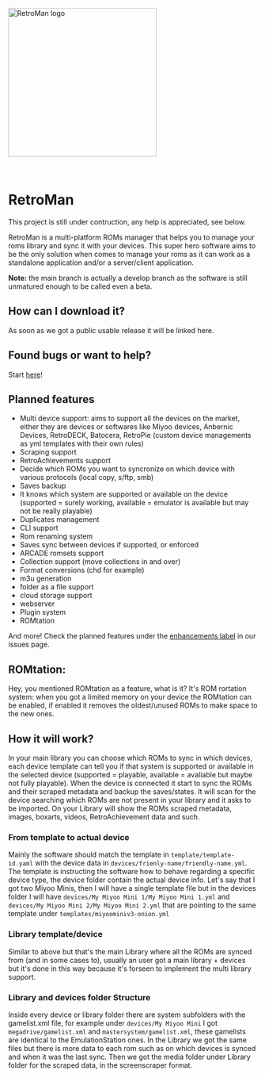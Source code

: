 <p float="center">
    <img src="https://avatars.githubusercontent.com/u/125873077?s=400&u=0de5ed647da27f1343d3dd83763165f5e920cc23&v=4" alt="RetroMan logo" width="300"/>
</p></br>

# RetroMan
This project is still under contruction, any help is appreciated, see below.

RetroMan is a multi-platform ROMs manager that helps you to manage your roms library and sync it with your devices.
This super hero software aims to be the only solution when comes to manage your roms as it can work as a standalone application and/or a server/client application.

**Note:** the main branch is actually a develop branch as the software is still unmatured enough to be called even a beta.

## How can I download it?
As soon as we got a public usable release it will be linked here.

## Found bugs or want to help?
Start [here](https://github.com/RetroMan-project/core/issues)!

## Planned features
- Multi device support: aims to support all the devices on the market, either they are devices or softwares like Miyoo devices, Anbernic Devices, RetroDECK, Batocera, RetroPie (custom device managements as yml templates with their own rules)
- Scraping support
- RetroAchievements support
- Decide which ROMs you want to syncronize on which device with various protocols (local copy, s/ftp, smb)
- Saves backup
- It knows which system are supported or available on the device (supported = surely working, available = emulator is available but may not be really playable)
- Duplicates management
- CLI support
- Rom renaming system
- Saves sync between devices if supported, or enforced
- ARCADE romsets support
- Collection support (move collections in and over)
- Format conversions (chd for example)
- m3u generation
- folder as a file support
- cloud storage support
- webserver
- Plugin system
- ROMtation

And more!
Check the planned features under the [enhancements label](https://github.com/RetroMan-project/core/issues?q=is%3Aissue+is%3Aopen+label%3Aenhancement) in our issues page.

## ROMtation:
Hey, you mentioned ROMtation as a feature, what is it?
It's ROM rortation system: when you got a limited memory on your device the ROMtation can be enabled, if enabled it removes the oldest/unused ROMs to make space to the new ones.

## How it will work?
In your main library you can choose which ROMs to sync in which devices, each device template can tell you if that system is supported or available in the selected device (supported = playable, available = avaliable but maybe not fully playable).
When the device is connected it start to sync the ROMs and their scraped metadata and backup the saves/states.
It will scan for the device searching which ROMs are not present in your library and it asks to be imported.
On your Library will show the ROMs scraped metadata, images, boxarts, videos, RetroAchievement data and such.

### From template to actual device
Mainly the software should match the template in `template/template-id.yaml` with the device data in `devices/frienly-name/friendly-name.yml`.
The template is instructing the software how to behave regarding a specific device type, the device folder contain the actual device info.
Let's say that I got two Miyoo Minis, then I will have a single template file but in the devices folder I will have `devices/My Miyoo Mini 1/My Miyoo Mini 1.yml` and `devices/My Miyoo Mini 2/My Miyoo Mini 2.yml` that are pointing to the same template under `templates/miyoominiv3-onion.yml`

### Library template/device
Similar to above but that's the main Library where all the ROMs are synced from (and in some cases to), usually an user got a main library + devices but it's done in this way because it's forseen to implement the multi library support.

### Library and devices folder Structure
Inside every device or library folder there are system subfolders with the gamelist.xml file, for example under `devices/My Miyoo Mini` I got `megadrive/gamelist.xml` and `mastersystem/gamelist.xml`, these gamelists are identical to the EmulationStation ones.
In the Library we got the same files but there is more data to each rom such as on which devices is synced and when it was the last sync.
Then we got the media folder under Library folder for the scraped data, in the screenscraper format.
